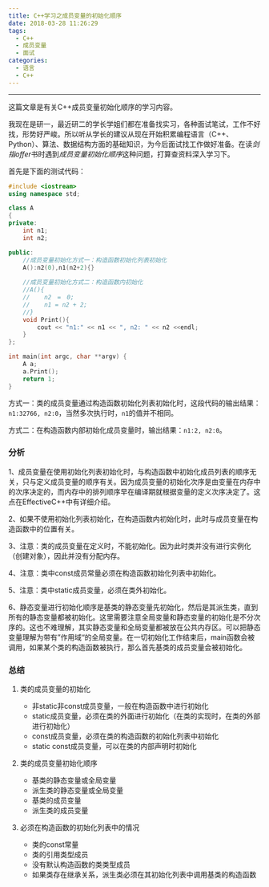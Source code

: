 ```yaml
---
title: C++学习之成员变量的初始化顺序
date: 2018-03-28 11:26:29
tags:
  - C++
  - 成员变量
  - 面试
categories: 
  - 语言
  - C++
---
```


-----

这篇文章是有关C++成员变量初始化顺序的学习内容。

<!---more-->

我现在是研一，最近研二的学长学姐们都在准备找实习，各种面试笔试，工作不好找，形势好严峻。所以听从学长的建议从现在开始积累编程语言（C++、Python）、算法、数据结构方面的基础知识，为今后面试找工作做好准备。在读*剑指offer*书时遇到*成员变量初始化顺序*这种问题，打算查资料深入学习下。

首先是下面的测试代码：

~~~c++
#include <iostream>
using namespace std;

class A
{
private:
	int n1;
	int n2;

public:
    //成员变量初始化方式一：构造函数初始化列表初始化
	A():n2(0),n1(n2+2){}
    
    //成员变量初始化方式二：构造函数内初始化
    //A(){
    //    n2　=　0;
    //    n1 = n2 + 2;
    //}
	void Print(){
		cout << "n1:" << n1 << ", n2: " << n2 <<endl;  
	}
};

int main(int argc, char **argv) {
	A a;
	a.Print();
	return 1;
}
~~~

方式一：类的成员变量通过构造函数初始化列表初始化时，这段代码的输出结果：`n1:32766, n2:0`，当然多次执行时，`n1`的值并不相同。

方式二：在构造函数内部初始化成员变量时，输出结果：`n1:2, n2:0`。

### 分析

1、成员变量在使用初始化列表初始化时，与构造函数中初始化成员列表的顺序无关，只与定义成员变量的顺序有关。因为成员变量的初始化次序是由变量在内存中的次序决定的，而内存中的排列顺序早在编译期就根据变量的定义次序决定了。这点在EffectiveC++中有详细介绍。

2、如果不使用初始化列表初始化，在构造函数内初始化时，此时与成员变量在构造函数中的位置有关。

3、注意：类的成员变量在定义时，不能初始化。因为此时类并没有进行实例化（创建对象），因此并没有分配内存。

4、注意：类中const成员常量必须在构造函数初始化列表中初始化。

5、注意：类中static成员变量，必须在类外初始化。

6、静态变量进行初始化顺序是基类的静态变量先初始化，然后是其派生类，直到所有的静态变量都被初始化。这里需要注意全局变量和静态变量的初始化是不分次序的。这也不难理解，其实静态变量和全局变量都被放在公共内存区。可以把静态变量理解为带有”作用域“的全局变量。在一切初始化工作结束后，main函数会被调用，如果某个类的构造函数被执行，那么首先基类的成员变量会被初始化。 

### 总结

1. 类的成员变量的初始化
   - 非static非const成员变量，一般在构造函数中进行初始化
   - static成员变量，必须在类的外面进行初始化（在类的实现时，在类的外部进行初始化）
   - const成员变量，必须在类的构造函数的初始化列表中初始化
   - static const成员变量，可以在类的内部声明时初始化

2. 类的成员变量初始化顺序
   - 基类的静态变量或全局变量
   - 派生类的静态变量或全局变量
   - 基类的成员变量
   - 派生类的成员变量

3. 必须在构造函数的初始化列表中的情况

   - 类的const常量
   - 类的引用类型成员
   - 没有默认构造函数的类类型成员
   - 如果类存在继承关系，派生类必须在其初始化列表中调用基类的构造函数